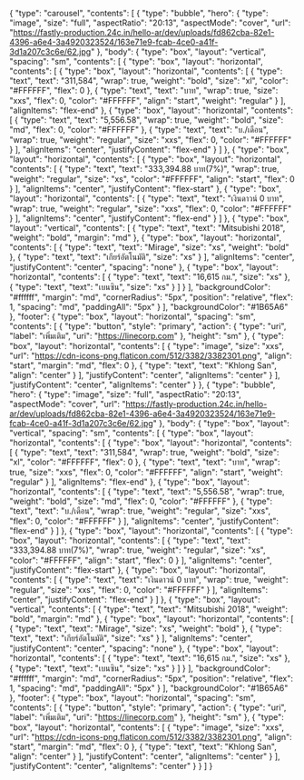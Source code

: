 {
  "type": "carousel",
  "contents": [
    {
      "type": "bubble",
      "hero": {
        "type": "image",
        "size": "full",
        "aspectRatio": "20:13",
        "aspectMode": "cover",
        "url": "https://fastly-production.24c.in/hello-ar/dev/uploads/fd862cba-82e1-4396-a6e4-3a4920323524/163e71e9-fcab-4ce0-a41f-3d1a207c3c6e/62.jpg"
      },
      "body": {
        "type": "box",
        "layout": "vertical",
        "spacing": "sm",
        "contents": [
          {
            "type": "box",
            "layout": "horizontal",
            "contents": [
              {
                "type": "box",
                "layout": "horizontal",
                "contents": [
                  {
                    "type": "text",
                    "text": "311,584",
                    "wrap": true,
                    "weight": "bold",
                    "size": "xl",
                    "color": "#FFFFFF",
                    "flex": 0
                  },
                  {
                    "type": "text",
                    "text": "บาท",
                    "wrap": true,
                    "size": "xxs",
                    "flex": 0,
                    "color": "#FFFFFF",
                    "align": "start",
                    "weight": "regular"
                  }
                ],
                "alignItems": "flex-end"
              },
              {
                "type": "box",
                "layout": "horizontal",
                "contents": [
                  {
                    "type": "text",
                    "text": "5,556.58",
                    "wrap": true,
                    "weight": "bold",
                    "size": "md",
                    "flex": 0,
                    "color": "#FFFFFF"
                  },
                  {
                    "type": "text",
                    "text": "บ./เดือน",
                    "wrap": true,
                    "weight": "regular",
                    "size": "xxs",
                    "flex": 0,
                    "color": "#FFFFFF"
                  }
                ],
                "alignItems": "center",
                "justifyContent": "flex-end"
              }
            ]
          },
          {
            "type": "box",
            "layout": "horizontal",
            "contents": [
              {
                "type": "box",
                "layout": "horizontal",
                "contents": [
                  {
                    "type": "text",
                    "text": "333,394.88 บาท(7%)",
                    "wrap": true,
                    "weight": "regular",
                    "size": "xs",
                    "color": "#FFFFFF",
                    "align": "start",
                    "flex": 0
                  }
                ],
                "alignItems": "center",
                "justifyContent": "flex-start"
              },
              {
                "type": "box",
                "layout": "horizontal",
                "contents": [
                  {
                    "type": "text",
                    "text": "เงินดาวน์ 0 บาท",
                    "wrap": true,
                    "weight": "regular",
                    "size": "xxs",
                    "flex": 0,
                    "color": "#FFFFFF"
                  }
                ],
                "alignItems": "center",
                "justifyContent": "flex-end"
              }
            ]
          },
          {
            "type": "box",
            "layout": "vertical",
            "contents": [
              {
                "type": "text",
                "text": "Mitsubishi 2018",
                "weight": "bold",
                "margin": "md"
              },
              {
                "type": "box",
                "layout": "horizontal",
                "contents": [
                  {
                    "type": "text",
                    "text": "Mirage",
                    "size": "xs",
                    "weight": "bold"
                  },
                  {
                    "type": "text",
                    "text": "เกียร์อัตโนมัติ",
                    "size": "xs"
                  }
                ],
                "alignItems": "center",
                "justifyContent": "center",
                "spacing": "none"
              },
              {
                "type": "box",
                "layout": "horizontal",
                "contents": [
                  {
                    "type": "text",
                    "text": "16,615 กม.",
                    "size": "xs"
                  },
                  {
                    "type": "text",
                    "text": "เบนซิน",
                    "size": "xs"
                  }
                ]
              }
            ],
            "backgroundColor": "#ffffff",
            "margin": "md",
            "cornerRadius": "5px",
            "position": "relative",
            "flex": 1,
            "spacing": "md",
            "paddingAll": "5px"
          }
        ],
        "backgroundColor": "#1B65A6"
      },
      "footer": {
        "type": "box",
        "layout": "horizontal",
        "spacing": "sm",
        "contents": [
          {
            "type": "button",
            "style": "primary",
            "action": {
              "type": "uri",
              "label": "เพิ่มเติม",
              "uri": "https://linecorp.com"
            },
            "height": "sm"
          },
          {
            "type": "box",
            "layout": "horizontal",
            "contents": [
              {
                "type": "image",
                "size": "xxs",
                "url": "https://cdn-icons-png.flaticon.com/512/3382/3382301.png",
                "align": "start",
                "margin": "md",
                "flex": 0
              },
              {
                "type": "text",
                "text": "Khlong San",
                "align": "center"
              }
            ],
            "justifyContent": "center",
            "alignItems": "center"
          }
        ],
        "justifyContent": "center",
        "alignItems": "center"
      }
    },
    {
      "type": "bubble",
      "hero": {
        "type": "image",
        "size": "full",
        "aspectRatio": "20:13",
        "aspectMode": "cover",
        "url": "https://fastly-production.24c.in/hello-ar/dev/uploads/fd862cba-82e1-4396-a6e4-3a4920323524/163e71e9-fcab-4ce0-a41f-3d1a207c3c6e/62.jpg"
      },
      "body": {
        "type": "box",
        "layout": "vertical",
        "spacing": "sm",
        "contents": [
          {
            "type": "box",
            "layout": "horizontal",
            "contents": [
              {
                "type": "box",
                "layout": "horizontal",
                "contents": [
                  {
                    "type": "text",
                    "text": "311,584",
                    "wrap": true,
                    "weight": "bold",
                    "size": "xl",
                    "color": "#FFFFFF",
                    "flex": 0
                  },
                  {
                    "type": "text",
                    "text": "บาท",
                    "wrap": true,
                    "size": "xxs",
                    "flex": 0,
                    "color": "#FFFFFF",
                    "align": "start",
                    "weight": "regular"
                  }
                ],
                "alignItems": "flex-end"
              },
              {
                "type": "box",
                "layout": "horizontal",
                "contents": [
                  {
                    "type": "text",
                    "text": "5,556.58",
                    "wrap": true,
                    "weight": "bold",
                    "size": "md",
                    "flex": 0,
                    "color": "#FFFFFF"
                  },
                  {
                    "type": "text",
                    "text": "บ./เดือน",
                    "wrap": true,
                    "weight": "regular",
                    "size": "xxs",
                    "flex": 0,
                    "color": "#FFFFFF"
                  }
                ],
                "alignItems": "center",
                "justifyContent": "flex-end"
              }
            ]
          },
          {
            "type": "box",
            "layout": "horizontal",
            "contents": [
              {
                "type": "box",
                "layout": "horizontal",
                "contents": [
                  {
                    "type": "text",
                    "text": "333,394.88 บาท(7%)",
                    "wrap": true,
                    "weight": "regular",
                    "size": "xs",
                    "color": "#FFFFFF",
                    "align": "start",
                    "flex": 0
                  }
                ],
                "alignItems": "center",
                "justifyContent": "flex-start"
              },
              {
                "type": "box",
                "layout": "horizontal",
                "contents": [
                  {
                    "type": "text",
                    "text": "เงินดาวน์ 0 บาท",
                    "wrap": true,
                    "weight": "regular",
                    "size": "xxs",
                    "flex": 0,
                    "color": "#FFFFFF"
                  }
                ],
                "alignItems": "center",
                "justifyContent": "flex-end"
              }
            ]
          },
          {
            "type": "box",
            "layout": "vertical",
            "contents": [
              {
                "type": "text",
                "text": "Mitsubishi 2018",
                "weight": "bold",
                "margin": "md"
              },
              {
                "type": "box",
                "layout": "horizontal",
                "contents": [
                  {
                    "type": "text",
                    "text": "Mirage",
                    "size": "xs",
                    "weight": "bold"
                  },
                  {
                    "type": "text",
                    "text": "เกียร์อัตโนมัติ",
                    "size": "xs"
                  }
                ],
                "alignItems": "center",
                "justifyContent": "center",
                "spacing": "none"
              },
              {
                "type": "box",
                "layout": "horizontal",
                "contents": [
                  {
                    "type": "text",
                    "text": "16,615 กม.",
                    "size": "xs"
                  },
                  {
                    "type": "text",
                    "text": "เบนซิน",
                    "size": "xs"
                  }
                ]
              }
            ],
            "backgroundColor": "#ffffff",
            "margin": "md",
            "cornerRadius": "5px",
            "position": "relative",
            "flex": 1,
            "spacing": "md",
            "paddingAll": "5px"
          }
        ],
        "backgroundColor": "#1B65A6"
      },
      "footer": {
        "type": "box",
        "layout": "horizontal",
        "spacing": "sm",
        "contents": [
          {
            "type": "button",
            "style": "primary",
            "action": {
              "type": "uri",
              "label": "เพิ่มเติม",
              "uri": "https://linecorp.com"
            },
            "height": "sm"
          },
          {
            "type": "box",
            "layout": "horizontal",
            "contents": [
              {
                "type": "image",
                "size": "xxs",
                "url": "https://cdn-icons-png.flaticon.com/512/3382/3382301.png",
                "align": "start",
                "margin": "md",
                "flex": 0
              },
              {
                "type": "text",
                "text": "Khlong San",
                "align": "center"
              }
            ],
            "justifyContent": "center",
            "alignItems": "center"
          }
        ],
        "justifyContent": "center",
        "alignItems": "center"
      }
    }
  ]
}
